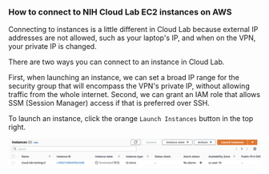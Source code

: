 ### How to connect to NIH Cloud Lab EC2 instances on AWS
Connecting to instances is a little different in Cloud Lab because external IP addresses are not allowed, such as your laptop's IP, and when on the VPN,
your private IP is changed. 

There are two ways you can connect to an instance in Cloud Lab.

First, when launching an instance, we can set a broad IP range for the security group that will encompass the VPN's private IP, without allowing traffic from the whole internet. Second, we can grant an IAM role that allows SSM (Session Manager) access if that is preferred over SSH.

To launch an instance, click the orange `Launch Instances` button in the top right. 


![launch_instance](/docs/images/launch_instance.png)



